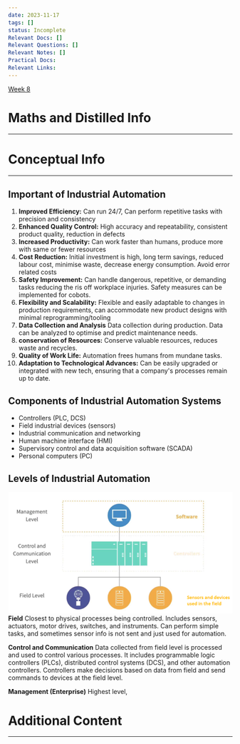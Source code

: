 ```yaml
---
date: 2023-11-17
tags: []
status: Incomplete
Relevant Docs: []
Relevant Questions: []
Relevant Notes: []
Practical Docs: 
Relevant Links:
---
```

[Week 8](Attachments/Week%208%20Lecture%20Workshop-1.pdf)
# Maths and Distilled Info
---




# Conceptual Info
---

## Important of Industrial Automation
1. **Improved Efficiency:** Can run 24/7, Can perform repetitive tasks with precision and consistency
2. **Enhanced Quality Control:** High accuracy and repeatability, consistent product quality, reduction in defects
3. **Increased Productivity:** Can work faster than humans, produce more with same or fewer resources
4. **Cost Reduction:** Initial investment is high, long term savings, reduced labour cost, minimise waste, decrease energy consumption. Avoid error related costs
5. **Safety Improvement:** Can handle dangerous, repetitive, or demanding tasks reducing the ris off workplace injuries. Safety measures can be implemented for cobots.
6. **Flexibility and Scalability:** Flexible and easily adaptable to changes in production requirements, can accommodate new product designs with minimal reprogramming/tooling
7. **Data Collection and Analysis** Data collection during production. Data can be analyzed to optimise and predict maintenance needs.
8. **conservation of Resources:** Conserve valuable resources, reduces waste and recycles.
9. **Quality of Work Life:** Automation frees humans from mundane tasks.
10. **Adaptation to Technological Advances:** Can be easily upgraded or integrated with new tech, ensuring that a company's processes remain up to date.

## Components of Industrial Automation Systems
-  Controllers (PLC, DCS)
- Field industrial devices (sensors)
- Industrial communication and networking
- Human machine interface (HMI)
- Supervisory control and data acquisition software (SCADA)
- Personal computers (PC)

## Levels of Industrial Automation
![](Attachments/Pasted%20image%2020231118202411.png)
**Field**
Closest to physical processes being controlled. Includes sensors, actuators, motor drives, switches, and instruments. Can perform simple tasks, and sometimes sensor info is not sent and just used for automation.

**Control and Communication**
Data collected from field level is processed and used to control various processes. It includes programmable logic controllers (PLCs), distributed control systems (DCS), and other automation controllers. Controllers make decisions based on data from field and send commands to devices at the field level.

**Management (Enterprise)**
Highest level, 



# Additional Content
---
